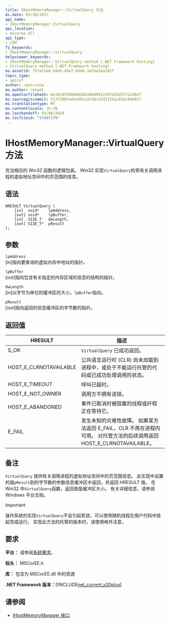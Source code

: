 ```yaml
---
title: IHostMemoryManager::VirtualQuery 方法
ms.date: 03/30/2017
api_name:
- IHostMemoryManager.VirtualQuery
api_location:
- mscoree.dll
api_type:
- COM
f1_keywords:
- IHostMemoryManager::VirtualQuery
helpviewer_keywords:
- IHostMemoryManager::VirtualQuery method [.NET Framework hosting]
- VirtualQuery method [.NET Framework hosting]
ms.assetid: 757af1e6-b9e8-49e7-b5db-342be3aa205f
topic_type:
- apiref
author: rpetrusha
ms.author: ronpet
ms.openlocfilehash: 8e18c035060b8d5b38649011597d35d75fa2d8ef
ms.sourcegitcommit: 5137208fa414d9ca3c58cdfd2155ac81bc89e917
ms.translationtype: MT
ms.contentlocale: zh-CN
ms.lasthandoff: 03/06/2019
ms.locfileid: "57497179"
---
```

# <a name="ihostmemorymanagervirtualquery-method"></a>IHostMemoryManager::VirtualQuery 方法
充当相应的 Win32 函数的逻辑包装。 Win32 实现`VirtualQuery`检索有关调用进程的虚拟地址空间中的页范围的信息。  
  
## <a name="syntax"></a>语法  
  
```  
HRESULT VirtualQuery (  
    [in]  void*    lpAddress,  
    [out] void*    lpBuffer,  
    [in]  SIZE_T   dwLength,  
    [out] SIZE_T*  pResult  
);  
```  
  
## <a name="parameters"></a>参数  
 `lpAddress`  
 [in]指向要查询的虚拟内存中地址的指针。  
  
 `lpBuffer`  
 [out]指向包含有关指定的内存区域的信息的结构的指针。  
  
 `dwLength`  
 [in]以字节为单位的缓冲区的大小，`lpBuffer`指向。  
  
 `pResult`  
 [out]指向返回的信息缓冲区的字节数的指针。  
  
## <a name="return-value"></a>返回值  
  
|HRESULT|描述|  
|-------------|-----------------|  
|S_OK|`VirtualQuery` 已成功返回。|  
|HOST_E_CLRNOTAVAILABLE|公共语言运行时 (CLR) 尚未加载到进程中，或处于不能运行托管的代码或已成功处理调用的状态。|  
|HOST_E_TIMEOUT|呼叫已超时。|  
|HOST_E_NOT_OWNER|调用方不拥有该锁。|  
|HOST_E_ABANDONED|事件已取消时被阻塞的线程或纤程正在等待它。|  
|E_FAIL|发生未知的灾难性故障。 如果某方法返回 E_FAIL，CLR 不再在进程内可用。 对托管方法的后续调用返回 HOST_E_CLRNOTAVAILABLE。|  
  
## <a name="remarks"></a>备注  
 `VirtualQuery` 提供有关调用进程的虚拟地址空间中的页范围信息。 此实现中设置的值`pResult`到的字节数的参数信息缓冲区中返回，并返回 HRESULT 值。 在 Win32 中`VirtualQuery`函数，返回值是缓冲区大小。 有关详细信息，请参阅 Windows 平台文档。  
  
> [!IMPORTANT]
>  操作系统的实现`VirtualQuery`不会引起死锁，可以使用随机线程在用户代码中挂起完成运行。 实现此方法的托管的版本时，请使用格外注意。  
  
## <a name="requirements"></a>要求  
 **平台：** 请参阅[系统需求](../../../../docs/framework/get-started/system-requirements.md)。  
  
 **标头：** MSCorEE.h  
  
 **库：** 包含为 MSCorEE.dll 中的资源  
  
 **.NET Framework 版本：**[!INCLUDE[net_current_v20plus](../../../../includes/net-current-v20plus-md.md)]  
  
## <a name="see-also"></a>请参阅
- [IHostMemoryManager 接口](../../../../docs/framework/unmanaged-api/hosting/ihostmemorymanager-interface.md)
